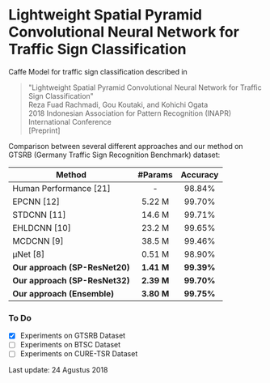 # Lightweight Spatial Pyramid Convolutional Neural Network for Traffic Sign Classification

Caffe Model for traffic sign classification described in
> "Lightweight Spatial Pyramid Convolutional Neural Network for Traffic Sign Classification"<br/>
> Reza Fuad Rachmadi, Gou Koutaki, and Kohichi Ogata<br/>
> 2018 Indonesian Association for Pattern Recognition (INAPR) International Conference<br/>
> [Preprint]

Comparison between several different approaches and our method on GTSRB (Germany Traffic Sign Recognition Benchmark) dataset:

| Method                            | #Params       | Accuracy      |
| --------------------------------- |     :---:     |     :---:     |
| Human Performance [21]            |     -         |   98.84%      |
| EPCNN [12]                        |   5.22 M      |   99.70%      |
| STDCNN [11]                       |   14.6 M      |   99.71%      |
| EHLDCNN [10]                      |   23.2 M      |   99.65%      |
| MCDCNN [9]                        |   38.5 M      |   99.46%      |
| µNet [8]                          |   0.51 M      |   98.90%      |
| **Our approach (SP-ResNet20)**    |   **1.41 M**  | **99.39%**    |
| **Our approach (SP-ResNet32)**    |   **2.39 M**  | **99.70%**    |
| **Our approach (Ensemble)**       |   **3.80 M**  | **99.75%**    |

### To Do
- [x] Experiments on GTSRB Dataset
- [ ] Experiments on BTSC Dataset
- [ ] Experiments on CURE-TSR Dataset

Last update: 24 Agustus 2018

